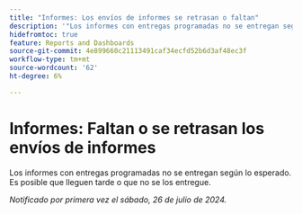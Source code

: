 ```yaml
---
title: "Informes: Los envíos de informes se retrasan o faltan"
description: '"Los informes con entregas programadas no se entregan según lo esperado. Puede que lleguen tarde o que no los entreguen en absoluto".'
hidefromtoc: true
feature: Reports and Dashboards
source-git-commit: 4e899660c21113491caf34ecfd52b6d3af48ec3f
workflow-type: tm+mt
source-wordcount: '62'
ht-degree: 6%

---
```



# Informes: Faltan o se retrasan los envíos de informes

Los informes con entregas programadas no se entregan según lo esperado. Es posible que lleguen tarde o que no se los entregue.

_Notificado por primera vez el sábado, 26 de julio de 2024._
